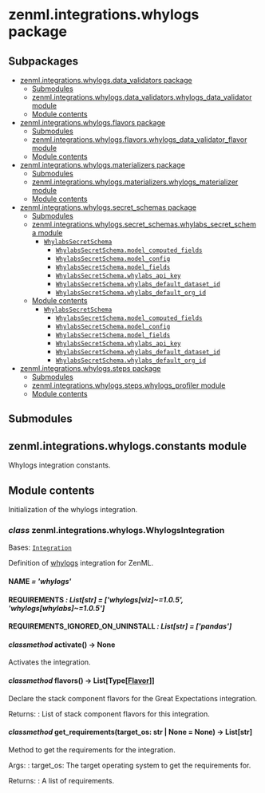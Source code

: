 # zenml.integrations.whylogs package

## Subpackages

* [zenml.integrations.whylogs.data_validators package](zenml.integrations.whylogs.data_validators.md)
  * [Submodules](zenml.integrations.whylogs.data_validators.md#submodules)
  * [zenml.integrations.whylogs.data_validators.whylogs_data_validator module](zenml.integrations.whylogs.data_validators.md#zenml-integrations-whylogs-data-validators-whylogs-data-validator-module)
  * [Module contents](zenml.integrations.whylogs.data_validators.md#module-contents)
* [zenml.integrations.whylogs.flavors package](zenml.integrations.whylogs.flavors.md)
  * [Submodules](zenml.integrations.whylogs.flavors.md#submodules)
  * [zenml.integrations.whylogs.flavors.whylogs_data_validator_flavor module](zenml.integrations.whylogs.flavors.md#zenml-integrations-whylogs-flavors-whylogs-data-validator-flavor-module)
  * [Module contents](zenml.integrations.whylogs.flavors.md#module-contents)
* [zenml.integrations.whylogs.materializers package](zenml.integrations.whylogs.materializers.md)
  * [Submodules](zenml.integrations.whylogs.materializers.md#submodules)
  * [zenml.integrations.whylogs.materializers.whylogs_materializer module](zenml.integrations.whylogs.materializers.md#zenml-integrations-whylogs-materializers-whylogs-materializer-module)
  * [Module contents](zenml.integrations.whylogs.materializers.md#module-contents)
* [zenml.integrations.whylogs.secret_schemas package](zenml.integrations.whylogs.secret_schemas.md)
  * [Submodules](zenml.integrations.whylogs.secret_schemas.md#submodules)
  * [zenml.integrations.whylogs.secret_schemas.whylabs_secret_schema module](zenml.integrations.whylogs.secret_schemas.md#module-zenml.integrations.whylogs.secret_schemas.whylabs_secret_schema)
    * [`WhylabsSecretSchema`](zenml.integrations.whylogs.secret_schemas.md#zenml.integrations.whylogs.secret_schemas.whylabs_secret_schema.WhylabsSecretSchema)
      * [`WhylabsSecretSchema.model_computed_fields`](zenml.integrations.whylogs.secret_schemas.md#zenml.integrations.whylogs.secret_schemas.whylabs_secret_schema.WhylabsSecretSchema.model_computed_fields)
      * [`WhylabsSecretSchema.model_config`](zenml.integrations.whylogs.secret_schemas.md#zenml.integrations.whylogs.secret_schemas.whylabs_secret_schema.WhylabsSecretSchema.model_config)
      * [`WhylabsSecretSchema.model_fields`](zenml.integrations.whylogs.secret_schemas.md#zenml.integrations.whylogs.secret_schemas.whylabs_secret_schema.WhylabsSecretSchema.model_fields)
      * [`WhylabsSecretSchema.whylabs_api_key`](zenml.integrations.whylogs.secret_schemas.md#zenml.integrations.whylogs.secret_schemas.whylabs_secret_schema.WhylabsSecretSchema.whylabs_api_key)
      * [`WhylabsSecretSchema.whylabs_default_dataset_id`](zenml.integrations.whylogs.secret_schemas.md#zenml.integrations.whylogs.secret_schemas.whylabs_secret_schema.WhylabsSecretSchema.whylabs_default_dataset_id)
      * [`WhylabsSecretSchema.whylabs_default_org_id`](zenml.integrations.whylogs.secret_schemas.md#zenml.integrations.whylogs.secret_schemas.whylabs_secret_schema.WhylabsSecretSchema.whylabs_default_org_id)
  * [Module contents](zenml.integrations.whylogs.secret_schemas.md#module-zenml.integrations.whylogs.secret_schemas)
    * [`WhylabsSecretSchema`](zenml.integrations.whylogs.secret_schemas.md#zenml.integrations.whylogs.secret_schemas.WhylabsSecretSchema)
      * [`WhylabsSecretSchema.model_computed_fields`](zenml.integrations.whylogs.secret_schemas.md#zenml.integrations.whylogs.secret_schemas.WhylabsSecretSchema.model_computed_fields)
      * [`WhylabsSecretSchema.model_config`](zenml.integrations.whylogs.secret_schemas.md#zenml.integrations.whylogs.secret_schemas.WhylabsSecretSchema.model_config)
      * [`WhylabsSecretSchema.model_fields`](zenml.integrations.whylogs.secret_schemas.md#zenml.integrations.whylogs.secret_schemas.WhylabsSecretSchema.model_fields)
      * [`WhylabsSecretSchema.whylabs_api_key`](zenml.integrations.whylogs.secret_schemas.md#zenml.integrations.whylogs.secret_schemas.WhylabsSecretSchema.whylabs_api_key)
      * [`WhylabsSecretSchema.whylabs_default_dataset_id`](zenml.integrations.whylogs.secret_schemas.md#zenml.integrations.whylogs.secret_schemas.WhylabsSecretSchema.whylabs_default_dataset_id)
      * [`WhylabsSecretSchema.whylabs_default_org_id`](zenml.integrations.whylogs.secret_schemas.md#zenml.integrations.whylogs.secret_schemas.WhylabsSecretSchema.whylabs_default_org_id)
* [zenml.integrations.whylogs.steps package](zenml.integrations.whylogs.steps.md)
  * [Submodules](zenml.integrations.whylogs.steps.md#submodules)
  * [zenml.integrations.whylogs.steps.whylogs_profiler module](zenml.integrations.whylogs.steps.md#zenml-integrations-whylogs-steps-whylogs-profiler-module)
  * [Module contents](zenml.integrations.whylogs.steps.md#module-contents)

## Submodules

## zenml.integrations.whylogs.constants module

Whylogs integration constants.

## Module contents

Initialization of the whylogs integration.

### *class* zenml.integrations.whylogs.WhylogsIntegration

Bases: [`Integration`](zenml.integrations.md#zenml.integrations.integration.Integration)

Definition of [whylogs]([https://github.com/whylabs/whylogs](https://github.com/whylabs/whylogs)) integration for ZenML.

#### NAME *= 'whylogs'*

#### REQUIREMENTS *: List[str]* *= ['whylogs[viz]~=1.0.5', 'whylogs[whylabs]~=1.0.5']*

#### REQUIREMENTS_IGNORED_ON_UNINSTALL *: List[str]* *= ['pandas']*

#### *classmethod* activate() → None

Activates the integration.

#### *classmethod* flavors() → List[Type[[Flavor](zenml.stack.md#zenml.stack.flavor.Flavor)]]

Declare the stack component flavors for the Great Expectations integration.

Returns:
: List of stack component flavors for this integration.

#### *classmethod* get_requirements(target_os: str | None = None) → List[str]

Method to get the requirements for the integration.

Args:
: target_os: The target operating system to get the requirements for.

Returns:
: A list of requirements.
